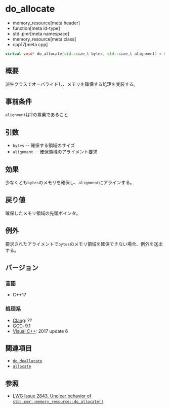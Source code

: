 # do_allocate
* memory_resource[meta header]
* function[meta id-type]
* std::pmr[meta namespace]
* memory_resource[meta class]
* cpp17[meta cpp]

```cpp
virtual void* do_allocate(std::size_t bytes, std::size_t alignment) = 0;
```

## 概要
派生クラスでオーバライドし、メモリを確保する処理を実装する。

## 事前条件
`alignment`は2の累乗であること

## 引数

- `bytes` -- 確保する領域のサイズ
- `alignment` -- 確保領域のアライメント要求

## 効果
少なくとも`bytes`のメモリを確保し、`alignment`にアラインする。

## 戻り値
確保したメモリ領域の先頭ポインタ。

## 例外
要求されたアライメントで`bytes`のメモリ領域を確保できない場合、例外を送出する。

## バージョン
### 言語
- C++17

### 処理系
- [Clang](/implementation.md#clang): ??
- [GCC](/implementation.md#gcc): 9.1
- [Visual C++](/implementation.md#visual_cpp): 2017 update 6

## 関連項目
- [`do_deallocate`](do_deallocate.md)
- [`allocate`](allocate.md)


## 参照
- [LWG Issue 2843. Unclear behavior of `std::pmr::memory_resource::do_allocate()`](https://wg21.cmeerw.net/lwg/issue2843)
